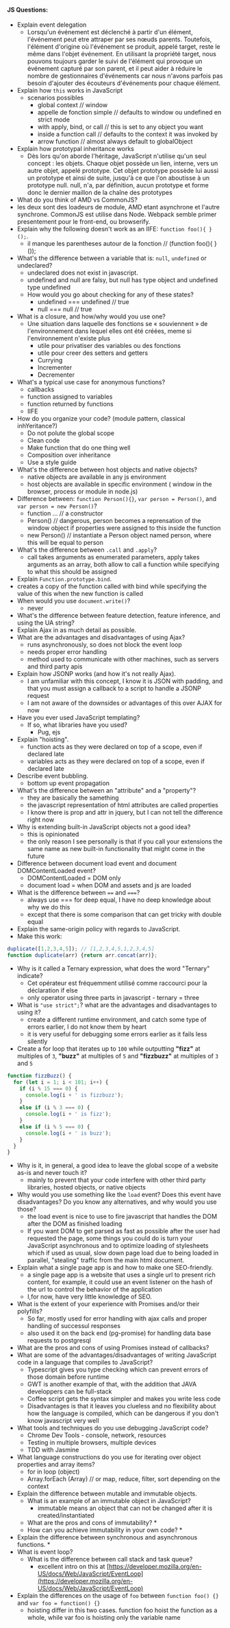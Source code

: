 #### JS Questions:

* Explain event delegation
  * Lorsqu'un événement est déclenché à partir d'un élément, l'événement peut etre attraper par ses nœuds parents. Toutefois, l'élément d'origine où l'événement se produit, appelé target, reste le même dans l'objet événement. En utilisant la propriété target, nous pouvons toujours garder le suivi de l'élément qui provoque un événement capturé par son parent, et il peut aider à réduire le nombre de gestionnaires d'événements car nous n'avons parfois pas besoin d'ajouter des écouteurs d'événements pour chaque élément.
* Explain how `this` works in JavaScript
  * scenarios possibles
    * global context // window 
    * appelle de fonction simple // defaults to window ou undefined en strict mode
    * with apply, bind, or call // this is set to any object you want
    * inside a function call // defaults to the context it was invoked by
    * arrow function // almost always default to globalObject 
* Explain how prototypal inheritance works
  * Dès lors qu'on aborde l'héritage, JavaScript n'utilise qu'un seul concept : les objets. Chaque objet possède un lien, interne, vers un autre objet, appelé prototype. Cet objet prototype possède lui aussi un prototype et ainsi de suite, jusqu'à ce que l'on aboutisse à un prototype null. null, n'a, par définition, aucun prototype et forme donc le dernier maillon de la chaîne des prototypes
* What do you think of AMD vs CommonJS?
 * les deux sont des loadeurs de module, AMD etant asynchrone et l'autre synchrone. CommonJS est utilise dans Node. Webpack semble primer presentement pour le front-end, ou browserify.
* Explain why the following doesn't work as an IIFE: `function foo(){ }();`.
  * il manque les parentheses autour de la fonction // (function foo(){ }());
* What's the difference between a variable that is: `null`, `undefined` or undeclared?
  * undeclared does not exist in javascript. 
  * undefined and null are falsy, but null has type object and undefined type undefined
  * How would you go about checking for any of these states?
    * undefined === undefined // true
    * null === null // true
* What is a closure, and how/why would you use one?
  * Une situation dans laquelle des fonctions se « souviennent » de l'environnement dans lequel elles ont été créées, meme si l'environnement n'existe plus
    * utile pour privatiser des variables ou des fonctions
    * utile pour creer des setters and getters
    * Currying
    * Incrementer
    * Decrementer
* What's a typical use case for anonymous functions?
  * callbacks
  * function assigned to variables
  * function returned by functions
  * IIFE 
* How do you organize your code? (module pattern, classical inhYeritance?)
  * Do not polute the global scope
  * Clean code
  * Make function that do one thing well
  * Composition over inheritance
  * Use a style guide
* What's the difference between host objects and native objects?
  * native objects are available in any js environment
  * host objects are available in specific environment ( window in the browser, process or module in node.js)
* Difference between: `function Person(){}`, `var person = Person()`, and `var person = new Person()`?
  * function ... // a constructor
  * Person() // dangerous, person becomes a reprensation of the window object if properties were assigned to this inside the function
  * new Person() // instantiate a Person object named person, where this will be equal to person
* What's the difference between `.call` and `.apply`?
  * call takes arguments as enumerated parameters, apply takes arguments as an array, both allow to call a function while specifying to what this should be assigned
* Explain `Function.prototype.bind`.
 * creates a copy of the function called with bind while specifying the value of this when the new function is called
* When would you use `document.write()`?
  * never
* What's the difference between feature detection, feature inference, and using the UA string?
* Explain Ajax in as much detail as possible.
* What are the advantages and disadvantages of using Ajax?
  * runs asynchronously, so does not block the event loop
  * needs proper error handling
  * method used to communicate with other machines, such as servers and third party apis 
* Explain how JSONP works (and how it's not really Ajax).
  * I am unfamiliar with this concept, I know it is JSON with padding, and that you must assign a callback to a script to handle a JSONP request
  * I am not aware of the downsides or advantages of this over AJAX for now
* Have you ever used JavaScript templating?
  * If so, what libraries have you used?
    * Pug, ejs
* Explain "hoisting".
  * function acts as they were declared on top of a scope, even if declared late
  * variables acts as they were declared on top of a scope, even if declared late
* Describe event bubbling.
  * bottom up event propagation
* What's the difference between an "attribute" and a "property"?
  * they are basically the samething
  * the javascript representation of html attributes are called properties
  * I know there is prop and attr in jquery, but I can not tell the difference right now
* Why is extending built-in JavaScript objects not a good idea?
  * this is opinionated
  * the only reason I see personally is that if you call your extensions the same name as new built-in functionality that might come in the future
* Difference between document load event and document DOMContentLoaded event?
  * DOMContentLoaded = DOM only 
  * document load = when DOM and assets and js are loaded
* What is the difference between `==` and `===`?
  * always use === for deep equal, I have no deep knowledge about why we do this
  * except that there is some comparison that can get tricky with double equal
* Explain the same-origin policy with regards to JavaScript.
* Make this work:
```javascript
duplicate([1,2,3,4,5]); // [1,2,3,4,5,1,2,3,4,5]
function duplicate(arr) {return arr.concat(arr)};
``` 
* Why is it called a Ternary expression, what does the word "Ternary" indicate?
  * Cet opérateur est fréquemment utilisé comme raccourci pour la déclaration if else
  * only operator using three parts in javascript - ternary = three
* What is `"use strict";`? what are the advantages and disadvantages to using it?
  * create a different runtime environment, and catch some type of errors earlier, I do not know them by heart
  * it is very useful for debugging some errors earlier as it fails less silently
* Create a for loop that iterates up to `100` while outputting **"fizz"** at multiples of `3`, **"buzz"** at multiples of `5` and **"fizzbuzz"** at multiples of `3` and `5`
```javascript
function fizzBuzz() {
  for (let i = 1; i < 101; i++) {
    if (i % 15 === 0) {
      console.log(i + ' is fizzbuzz');
    } 
    else if (i % 3 === 0) {
      console.log(i + ' is fizz');
    }
    else if (i % 5 === 0) {
      console.log(i + ' is buzz');
    }
  }
}
``` 
* Why is it, in general, a good idea to leave the global scope of a website as-is and never touch it?
  * mainly to prevent that your code interfere with other third party libraries, hosted objects, or native objects
* Why would you use something like the `load` event? Does this event have disadvantages? Do you know any alternatives, and why would you use those?
  * the load event is nice to use to fire javascript that handles the DOM after the DOM as finished loading
  * If you want DOM to get parsed as fast as possible after the user had requested the page, some things you could do is turn your JavaScript asynchronous and to optimize loading of stylesheets which if used as usual, slow down page load due to being loaded in parallel, "stealing" traffic from the main html document.
* Explain what a single page app is and how to make one SEO-friendly.
  * a single page app is a website that uses a single url to present rich content, for example, it could use an event listener on the hash of the url to control the behavior of the application
  * I,for now, have very little knowledge of SEO.
* What is the extent of your experience with Promises and/or their polyfills?
  * So far, mostly used for error handling with ajax calls and proper handling of successul responses
  * also used it on the back end (pg-promise) for handling data base requests to postgresql
* What are the pros and cons of using Promises instead of callbacks?
* What are some of the advantages/disadvantages of writing JavaScript code in a language that compiles to JavaScript?
  * Typescript gives you type checking which can prevent errors of those domain before runtime
  * GWT is another example of that, with the addition that JAVA developpers can be full-stack 
  * Coffee script gets the syntax simpler and makes you write less code
  * Disadvantages is that it leaves you clueless and no flexibility about how the language is compiled, which can be dangerous if you don't know javascript very well
* What tools and techniques do you use debugging JavaScript code?
  * Chrome Dev Tools - console, network, resources
  * Testing in multiple browsers, multiple devices
  * TDD with Jasmine
* What language constructions do you use for iterating over object properties and array items?
  * for in loop (object)
  * Array.forEach (Array) // or map, reduce, filter, sort depending on the context
* Explain the difference between mutable and immutable objects.
  * What is an example of an immutable object in JavaScript?
    * immutable means an object that can not be changed after it is created/instantiated
  * What are the pros and cons of immutability?
    * 
  * How can you achieve immutability in your own code?
    *
* Explain the difference between synchronous and asynchronous functions.
    * 
* What is event loop?
  * What is the difference between call stack and task queue?
    * excellent intro on this at [https://developer.mozilla.org/en-US/docs/Web/JavaScript/EventLoop](https://developer.mozilla.org/en-US/docs/Web/JavaScript/EventLoop)
* Explain the differences on the usage of `foo` between `function foo() {}` and `var foo = function() {}`
  * hoisting differ in this two cases. function foo hoist the function as a whole, while var foo is hoisting only the variable name
